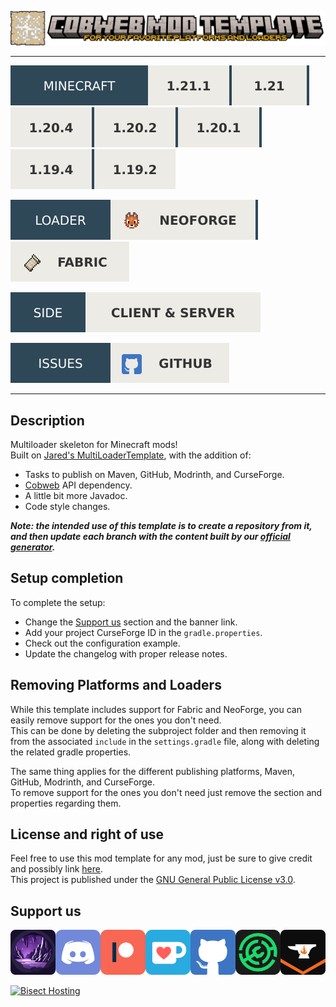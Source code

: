 ![Cobweb Mod Template banner](https://raw.githubusercontent.com/crystal-nest/mod-fancy-assets/main/cobweb-mod-template/banner.png "Cobweb Mod Template banner")

---

![Minecraft](https://raw.githubusercontent.com/crystal-nest/mod-fancy-assets/main/minecraft/minecraft.svg "Minecraft")[![1.21.1](https://raw.githubusercontent.com/crystal-nest/mod-fancy-assets/main/minecraft/1-21-1.svg "1.21.1")](https://modrinth.com/mod/cobweb-mod-template/versions?g=1.21.1)![Separator](https://raw.githubusercontent.com/crystal-nest/mod-fancy-assets/main/separator.svg)[![1.21](https://raw.githubusercontent.com/crystal-nest/mod-fancy-assets/main/minecraft/1-21.svg "1.21")](https://modrinth.com/mod/cobweb-mod-template/versions?g=1.21)![Separator](https://raw.githubusercontent.com/crystal-nest/mod-fancy-assets/main/separator.svg)[![1.20.4](https://raw.githubusercontent.com/crystal-nest/mod-fancy-assets/main/minecraft/1-20-4.svg "1.20.4")](https://modrinth.com/mod/cobweb-mod-template/versions?g=1.20.4)![Separator](https://raw.githubusercontent.com/crystal-nest/mod-fancy-assets/main/separator.svg)[![1.20.2](https://raw.githubusercontent.com/crystal-nest/mod-fancy-assets/main/minecraft/1-20-2.svg "1.20.2")](https://modrinth.com/mod/cobweb-mod-template/versions?g=1.20.2)![Separator](https://raw.githubusercontent.com/crystal-nest/mod-fancy-assets/main/separator.svg)[![1.20.1](https://raw.githubusercontent.com/crystal-nest/mod-fancy-assets/main/minecraft/1-20-1.svg "1.20.1")](https://modrinth.com/mod/cobweb-mod-template/versions?g=1.20.1)![Separator](https://raw.githubusercontent.com/crystal-nest/mod-fancy-assets/main/separator.svg)[![1.19.4](https://raw.githubusercontent.com/crystal-nest/mod-fancy-assets/main/minecraft/1-19-4.svg "1.19.4")](https://modrinth.com/mod/cobweb-mod-template/versions?g=1.19.4)![Separator](https://raw.githubusercontent.com/crystal-nest/mod-fancy-assets/main/separator.svg)[![1.19.2](https://raw.githubusercontent.com/crystal-nest/mod-fancy-assets/main/minecraft/1-19-2.svg "1.19.2")](https://modrinth.com/mod/cobweb-mod-template/versions?g=1.19.2)

![Loader](https://raw.githubusercontent.com/crystal-nest/mod-fancy-assets/main/loader/loader.svg "Loader")[![NeoForge](https://raw.githubusercontent.com/crystal-nest/mod-fancy-assets/main/loader/neoforge.svg "NeoForge")](https://modrinth.com/mod/cobweb-mod-template/versions?l=neoforge)![Separator](https://raw.githubusercontent.com/crystal-nest/mod-fancy-assets/main/separator.svg)[![Fabric](https://raw.githubusercontent.com/crystal-nest/mod-fancy-assets/main/loader/fabric.svg "Fabric")](https://modrinth.com/mod/cobweb-mod-template/versions?l=fabric)

![Overlay](https://raw.githubusercontent.com/crystal-nest/mod-fancy-assets/main/side/client-server.svg)

![Issues](https://raw.githubusercontent.com/crystal-nest/mod-fancy-assets/main/github/issues.svg "Issues")[![GitHub](https://raw.githubusercontent.com/crystal-nest/mod-fancy-assets/main/github/github.svg "GitHub")](https://github.com/crystal-nest/cobweb-mod-template/issues)

---

## **Description**

Multiloader skeleton for Minecraft mods!  
Built on [Jared's MultiLoaderTemplate](https://github.com/jaredlll08/MultiLoader-Template), with the addition of:

- Tasks to publish on Maven, GitHub, Modrinth, and CurseForge.
- [Cobweb](https://modrinth.com/mod/cobweb) API dependency.
- A little bit more Javadoc.
- Code style changes.

***Note: the intended use of this template is to create a repository from it, and then update each branch with the content built by our [official generator](https://crystalnest.it/#/generator).***

## **Setup completion**

To complete the setup:

- Change the [Support us](#support-us) section and the banner link.
- Add your project CurseForge ID in the `gradle.properties`.
- Check out the configuration example.
- Update the changelog with proper release notes.

## Removing Platforms and Loaders

While this template includes support for Fabric and NeoForge, you can easily remove support for the ones you don't need.  
This can be done by deleting the subproject folder and then removing it from the associated `include` in the `settings.gradle` file, along with deleting the related gradle properties.

The same thing applies for the different publishing platforms, Maven, GitHub, Modrinth, and CurseForge.  
To remove support for the ones you don't need just remove the section and properties regarding them.

## **License and right of use**

Feel free to use this mod template for any mod, just be sure to give credit and possibly link [here](https://github.com/crystal-nest/cobweb-mod-template#readme).  
This project is published under the [GNU General Public License v3.0](https://github.com/crystal-nest/cobweb-mod-template/blob/master/LICENSE).

## **Support us**

<a href="https://crystalnest.it"><img alt="Crystal Nest Website" src="https://raw.githubusercontent.com/crystal-nest/mod-fancy-assets/main/crystal-nest/pic512.png" width="14.286%"></a><a href="https://discord.gg/BP6EdBfAmt"><img alt="Discord" src="https://raw.githubusercontent.com/crystal-nest/mod-fancy-assets/main/discord/discord512.png" width="14.286%"></a><a href="https://www.patreon.com/crystalspider"><img alt="Patreon" src="https://raw.githubusercontent.com/crystal-nest/mod-fancy-assets/main/patreon/patreon512.png" width="14.286%"></a><a href="https://ko-fi.com/crystalspider"><img alt="Ko-fi" src="https://raw.githubusercontent.com/crystal-nest/mod-fancy-assets/main/kofi/kofi512.png" width="14.286%"></a><a href="https://github.com/Crystal-Nest"><img alt="Our other projects" src="https://raw.githubusercontent.com/crystal-nest/mod-fancy-assets/main/github/github512.png" width="14.286%"><a href="https://modrinth.com/organization/crystal-nest"><img alt="Modrinth" src="https://raw.githubusercontent.com/crystal-nest/mod-fancy-assets/main/modrinth/modrinth512.png" width="14.286%"></a><a href="https://www.curseforge.com/members/crystalspider/projects"><img alt="CurseForge" src="https://raw.githubusercontent.com/crystal-nest/mod-fancy-assets/main/curseforge/curseforge512.png" width="14.286%"></a>

[![Bisect Hosting](https://www.bisecthosting.com/partners/custom-banners/d559b544-474c-4109-b861-1b2e6ca6026a.webp "Bisect Hosting")](https://bisecthosting.com/crystalspider)
